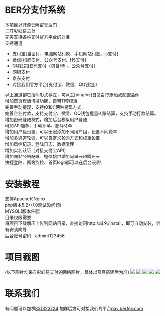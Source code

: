 # BER分支付系统
本项目以开源无解密无后门\
二开彩虹易支付\
完美支持各种支付官方平台的对接\
支持通道
* 支付宝[当面付、电脑网站付款、手机网站付款、js支付]
* 微信[扫码支付、公众号支付、H5支付]
* QQ钱包[扫码支付（包含H5）、公众号支付]
* 网银支付
* 京东支付
* 对接我们官方平台[支付宝、微信、QQ钱包]\

以上通道都已插件形式存在，可以去[plugins]目录自行添加或配置插件\
增加首页模版切换功能，自带11套模版 \
完善手动提现，支持t0和t1两种提现方式\
完善企业付款，支持支付宝、微信、QQ钱包批量转账结算，支持手动打款结算。\
增加密码登陆模式，增加后台模拟用户登陆\
增加API退款、手动补单、删除订单\
增加用户组设置，可以无限添加不同用户组，设置不同费率\
增加多通道轮训，可以自定义轮训方式和权重设置\
增加风控记录、登陆日志、数据清理\
增加实名认证（对接支付宝API）\
增加网站公告配置、短信接口增加阿里云和腾讯云\
快捷登陆、网站监控、首页logo都可以在后台设置\
# 安装教程
支持Apache和Nginx\
php版本5.2+(7.0测试没问题)\
MYSQL(版本任意)\
目录权限需要\
将项目下载解压上传到网站目录，直接访问http://域名/install，即可自动安装，会有安装向导\
后台账号密码：admin/123456
# 项目截图
(以下图片均采自彩虹易支付的网络图片，具体以项目搭建后为准)
![](https://www.tx47.cn/content/uploadfile/202003/thum-f3cc1583904275.jpg)
![](https://www.tx47.cn/content/uploadfile/202003/thum-15601583904276.jpg)
![](https://www.tx47.cn/content/uploadfile/202003/thum-799b1583904278.jpg)
![](https://www.tx47.cn/content/uploadfile/202003/thum-d0091583904286.jpg)
![](https://www.tx47.cn/content/uploadfile/202003/thum-032b1583904287.jpg)
# 联系我们
有问题可以加群[831323734](https://jq.qq.com/?_wv=1027&k=5GrDdBz)
加群后方可对接我们的平台[pay.berfen.com](http://pay.berfen.com/)
